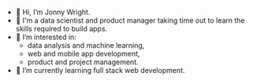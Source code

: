 - 👋 Hi, I’m Jonny Wright.
- 👷 I'm a data scientist and product manager taking time out to learn the skills required to build apps.
- 👀 I’m interested in:
  - data analysis and machine learning,
  - web and mobile app development,
  - product and project management.
- 🌱 I’m currently learning full stack web development.


<!---
- 📫 How to reach me ...
- 💞️ I’m not looking to collaborate at the moment but that will change once I have got to grips with web development.
jonnywrightscode/jonnywrightscode is a ✨ special ✨ repository because its `README.md` (this file) appears on your GitHub profile.
You can click the Preview link to take a look at your changes.
--->

